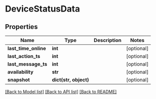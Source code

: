 # DeviceStatusData

## Properties
Name | Type | Description | Notes
------------ | ------------- | ------------- | -------------
**last_time_online** | **int** |  | [optional] 
**last_action_ts** | **int** |  | [optional] 
**last_message_ts** | **int** |  | [optional] 
**availability** | **str** |  | [optional] 
**snapshot** | **dict(str, object)** |  | [optional] 

[[Back to Model list]](../README.md#documentation-for-models) [[Back to API list]](../README.md#documentation-for-api-endpoints) [[Back to README]](../README.md)


